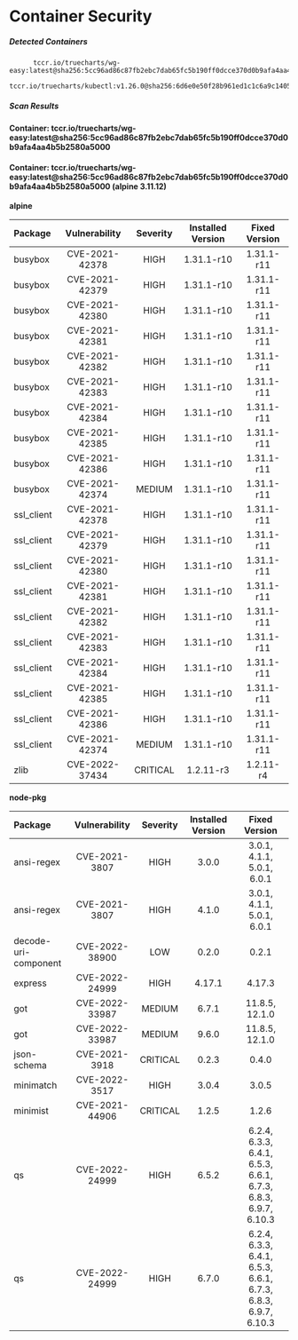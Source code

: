 # Container Security

##### Detected Containers

          tccr.io/truecharts/wg-easy:latest@sha256:5cc96ad86c87fb2ebc7dab65fc5b190ff0dcce370d0b9afa4aa4b5b2580a5000
          tccr.io/truecharts/kubectl:v1.26.0@sha256:6d6e0e50f28b961ed1c1c6a9c140553238641591fbdc9ac7c1a348636f78c552

##### Scan Results

**Container: tccr.io/truecharts/wg-easy:latest@sha256:5cc96ad86c87fb2ebc7dab65fc5b190ff0dcce370d0b9afa4aa4b5b2580a5000**

#### Container: tccr.io/truecharts/wg-easy:latest@sha256:5cc96ad86c87fb2ebc7dab65fc5b190ff0dcce370d0b9afa4aa4b5b2580a5000 (alpine 3.11.12)
    

**alpine**

      
| Package         |    Vulnerability   |   Severity  |  Installed Version | Fixed Version |
|:----------------|:------------------:|:-----------:|:------------------:|:-------------:|
| busybox         |    CVE-2021-42378   |   HIGH  |  1.31.1-r10 | 1.31.1-r11 |
| busybox         |    CVE-2021-42379   |   HIGH  |  1.31.1-r10 | 1.31.1-r11 |
| busybox         |    CVE-2021-42380   |   HIGH  |  1.31.1-r10 | 1.31.1-r11 |
| busybox         |    CVE-2021-42381   |   HIGH  |  1.31.1-r10 | 1.31.1-r11 |
| busybox         |    CVE-2021-42382   |   HIGH  |  1.31.1-r10 | 1.31.1-r11 |
| busybox         |    CVE-2021-42383   |   HIGH  |  1.31.1-r10 | 1.31.1-r11 |
| busybox         |    CVE-2021-42384   |   HIGH  |  1.31.1-r10 | 1.31.1-r11 |
| busybox         |    CVE-2021-42385   |   HIGH  |  1.31.1-r10 | 1.31.1-r11 |
| busybox         |    CVE-2021-42386   |   HIGH  |  1.31.1-r10 | 1.31.1-r11 |
| busybox         |    CVE-2021-42374   |   MEDIUM  |  1.31.1-r10 | 1.31.1-r11 |
| ssl_client         |    CVE-2021-42378   |   HIGH  |  1.31.1-r10 | 1.31.1-r11 |
| ssl_client         |    CVE-2021-42379   |   HIGH  |  1.31.1-r10 | 1.31.1-r11 |
| ssl_client         |    CVE-2021-42380   |   HIGH  |  1.31.1-r10 | 1.31.1-r11 |
| ssl_client         |    CVE-2021-42381   |   HIGH  |  1.31.1-r10 | 1.31.1-r11 |
| ssl_client         |    CVE-2021-42382   |   HIGH  |  1.31.1-r10 | 1.31.1-r11 |
| ssl_client         |    CVE-2021-42383   |   HIGH  |  1.31.1-r10 | 1.31.1-r11 |
| ssl_client         |    CVE-2021-42384   |   HIGH  |  1.31.1-r10 | 1.31.1-r11 |
| ssl_client         |    CVE-2021-42385   |   HIGH  |  1.31.1-r10 | 1.31.1-r11 |
| ssl_client         |    CVE-2021-42386   |   HIGH  |  1.31.1-r10 | 1.31.1-r11 |
| ssl_client         |    CVE-2021-42374   |   MEDIUM  |  1.31.1-r10 | 1.31.1-r11 |
| zlib         |    CVE-2022-37434   |   CRITICAL  |  1.2.11-r3 | 1.2.11-r4 |

**node-pkg**

      
| Package         |    Vulnerability   |   Severity  |  Installed Version | Fixed Version |
|:----------------|:------------------:|:-----------:|:------------------:|:-------------:|
| ansi-regex         |    CVE-2021-3807   |   HIGH  |  3.0.0 | 3.0.1, 4.1.1, 5.0.1, 6.0.1 |
| ansi-regex         |    CVE-2021-3807   |   HIGH  |  4.1.0 | 3.0.1, 4.1.1, 5.0.1, 6.0.1 |
| decode-uri-component         |    CVE-2022-38900   |   LOW  |  0.2.0 | 0.2.1 |
| express         |    CVE-2022-24999   |   HIGH  |  4.17.1 | 4.17.3 |
| got         |    CVE-2022-33987   |   MEDIUM  |  6.7.1 | 11.8.5, 12.1.0 |
| got         |    CVE-2022-33987   |   MEDIUM  |  9.6.0 | 11.8.5, 12.1.0 |
| json-schema         |    CVE-2021-3918   |   CRITICAL  |  0.2.3 | 0.4.0 |
| minimatch         |    CVE-2022-3517   |   HIGH  |  3.0.4 | 3.0.5 |
| minimist         |    CVE-2021-44906   |   CRITICAL  |  1.2.5 | 1.2.6 |
| qs         |    CVE-2022-24999   |   HIGH  |  6.5.2 | 6.2.4, 6.3.3, 6.4.1, 6.5.3, 6.6.1, 6.7.3, 6.8.3, 6.9.7, 6.10.3 |
| qs         |    CVE-2022-24999   |   HIGH  |  6.7.0 | 6.2.4, 6.3.3, 6.4.1, 6.5.3, 6.6.1, 6.7.3, 6.8.3, 6.9.7, 6.10.3 |

